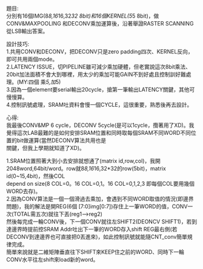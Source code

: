 題目:    
分別有16個IMG(8*8,16*16,32*32 8bit)和16個KERNEL(5*5 8bit)，做CONV&MAXPOOLING 和DECONV乘加運算後，沿著舉證RASTER SCANNING從LSB輸出答案。    

設計技巧:    
1.共用CONV和DECONV，把DECONV只是zero padding四次、KERNEL反向，即可共用兩個mode。    
2.LATENCY ISSUE，切PIPELINE雖可減少乘加硬體，但老實說這次8bit乘法、20bit加法面積不會大到哪裡，用太少的乘加可能GAIN不到好處且控制訓好難處理。(MY:四個 乘*5,加*5)    
3.因為一個element要serial輸出20cycle，搶第一筆輸出LATENCY關鍵，其他可慢慢算。    
4.控制訊號處理，SRAM吐資料會慢一個CYCLE，這很重要，熟悉後再去設計。    


心得:    
我最後CONV&MP 6 cycle，DECONV 5cycle(是可以1cycle，攬著用了XD)。我覺得這次LAB最難的是如何安排SRAM位置和同時取每個SRAM不同WORD不同位置的bit做運算(當然DECONV算法共用也是    
關鍵，但我上學期就知道了XD)。     

1.SRAM位置照著大到小去安排就想通了(matrix id,row,col)，我開2048word,64bit/word。row就8*8,16*16,32*32的row(5bit)，matrix id(0~15,4bit)，然後COL   
depend on size(8 COL=0。16 COL=0,1。16 COL=0,1,2,3 即每個COL要用幾個WORD去存)。    
2.因為CONV算法是一個一個滑過去乘加，會遇到不同WORD取值的情況(即邊界問題)，我的解法是開REG(6個 [7:0]img[0:7])存住上一筆WORD的值，CONV一次(TOTAL需五次)就往下丟(reg1-->reg2)    
然後每完成一輪CONV後，下一個CONV就往左SHIFT2(DEONCV SHIFT1)，若到達邊界時提前控SRAM Addr吐出下一筆的WORD存入shift REG最右側(若DECONV到達邊界也可直接把0丟進來)，如此控制訊號就能隨CNT_conv簡單規律完成。    
簡單來說就是二維矩陣垂直往下SHIFT來KEEP住之前的WORD、同時下一輪CONV水平往左shift來load新的word。    


